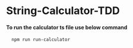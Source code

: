 # String-Calculator-TDD
#### To run the calculator ts file use below command

```
  npm run run-calculator
```